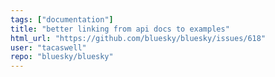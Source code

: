 ```yaml
---
tags: ["documentation"]
title: "better linking from api docs to examples"
html_url: "https://github.com/bluesky/bluesky/issues/618"
user: "tacaswell"
repo: "bluesky/bluesky"
---
```


